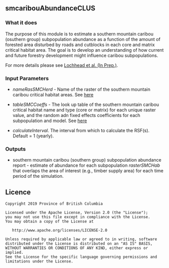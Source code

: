 ## smcaribouAbundanceCLUS

### What it does

The purpose of this module is to estimate a southern mountain caribou (osuthern group) subpopulation abundance as a function of the amount of forested area disturbed by roads and cutblocks in each core and matrix critical habitat area. The goal is to develop an understanding of how current and future forestry development might influence caribou subpopulations.

For more details please see [Lochhead et al. (In Prep.)](citation).

### Input Parameters
* *nameRasSMCHerd* - Name of the raster of the southern mountain caribou critical habitat areas. See [here](https://github.com/bcgov/clus/blob/master/R/Params/caribou_southern_mtn_pop_model.Rmd) 

* *tableSMCCoeffs* - The look up table of the southern mountain caribou critical habitat name and type (core or matrix) for each unique raster value, and the random adn fixed effects coefficients for each subpopulation and model. See [here](https://github.com/bcgov/clus/blob/master/R/Params/caribou_southern_mtn_pop_model.Rmd)

* *calculateInterval*. The interval from which to calculate the RSF(s). Default = 1 (yearly).

### Outputs

* southern mountain caribou (southern group) subpopulation abundance report - estimate of abundance for each subpopulation *rasterSMCHab* that overlaps the area of interest (e.g., timber supply area) for each time period of the simulation.


## Licence

    Copyright 2019 Province of British Columbia

    Licensed under the Apache License, Version 2.0 (the "License");
    you may not use this file except in compliance with the License.
    You may obtain a copy of the License at

       http://www.apache.org/licenses/LICENSE-2.0

    Unless required by applicable law or agreed to in writing, software
    distributed under the License is distributed on an "AS IS" BASIS,
    WITHOUT WARRANTIES OR CONDITIONS OF ANY KIND, either express or implied.
    See the License for the specific language governing permissions and
    limitations under the License.

